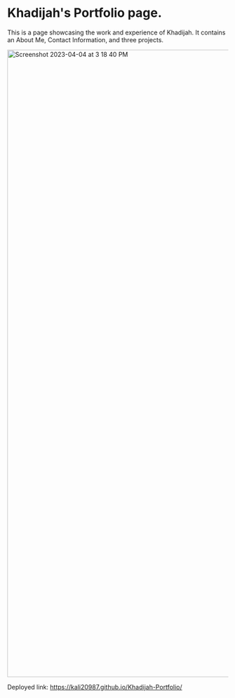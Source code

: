 # Khadijah's Portfolio page.

This is a page showcasing the work and experience of Khadijah. It contains an About Me, Contact Information, and three projects. 

<img width="1428" alt="Screenshot 2023-04-04 at 3 18 40 PM" src="https://user-images.githubusercontent.com/128011155/229916282-79076124-5ef9-4292-9cf5-e7282dde4cb1.png">


Deployed link: https://kali20987.github.io/Khadijah-Portfolio/ 
